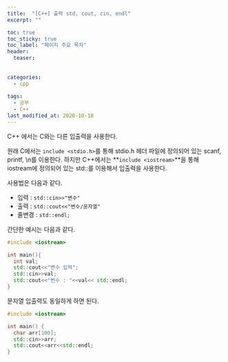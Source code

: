 ```yaml
---
title:  "[C++] 출력 std, cout, cin, endl"
excerpt: ""

toc: true
toc_sticky: true
toc_label: "페이지 주요 목차"
header:
  teaser: 
  
  
categories:
  - cpp
  
tags:
  - 공부
  - C++
last_modified_at: 2020-10-18
---
```


C++ 에서는 C와는 다른 입출력을 사용한다. 

원래 C에서는 `include <stdio.h>`를 통해 stdio.h 헤더 파일에 정의되어 있는 scanf, printf, \n를 이용한다. 하지만 C++에서는 **`include <iostream>`**을 통해 iostream에 정의되어 있는 
std::를 이용해서 입출력을 사용한다.

사용법은 다음과 같다.

* 입력 : `std::cin>>"변수"`
* 출력 : `std::cout<<"변수/문자열"`
* 줄변경 : `std::endl;`

간단한 예시는 다음과 같다.

```c++
#include <iostream>

int main(){
  int val;
  std::cout<<"변수 입력";
  std::cin>>val;
  std::cout<<"변수 : "<<val<< std::endl;
}
```

문자열 입출력도 동일하게 하면 된다.

```c++
#include <iostream>

int main() {
  char arr[100];
  std::cin>>arr;
  std::cout<<arr<<std::endl;
}
```
